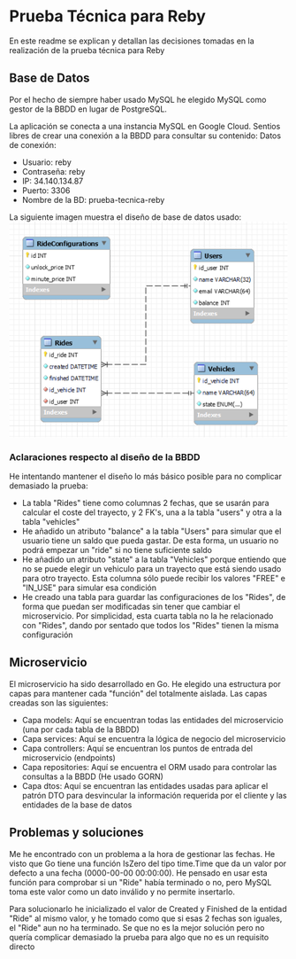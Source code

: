 # Prueba Técnica para Reby
En este readme se explican y detallan las decisiones tomadas en la realización de la prueba técnica para Reby

## Base de Datos
Por el hecho de siempre haber usado MySQL he elegido MySQL como gestor de la BBDD en lugar de PostgreSQL.

La aplicación se conecta a una instancia MySQL en Google Cloud. Sentios libres de crear una conexión a la BBDD para consultar su contenido:
Datos de conexión:
* Usuario: reby
* Contraseña: reby
* IP: 34.140.134.87
* Puerto: 3306
* Nombre de la BD: prueba-tecnica-reby

La siguiente imagen muestra el diseño de base de datos usado:
![Image text](https://github.com/Blorks/prueba-tecnica-reby/blob/develop/cmd/server/bd_design_v2.png)

### Aclaraciones respecto al diseño de la BBDD
He intentando mantener el diseño lo más básico posible para no complicar demasiado la prueba:

* La tabla "Rides" tiene como columnas 2 fechas, que se usarán para calcular el coste del trayecto, y 2 FK's, una a la tabla "users" y otra a la tabla "vehicles"
* He añadido un atributo "balance" a la tabla "Users" para simular que el usuario tiene un saldo que pueda gastar. De esta forma, un usuario no podrá empezar un "ride" si no tiene suficiente saldo
* He añadido un atributo "state" a la tabla "Vehicles" porque entiendo que no se puede elegir un vehiculo para un trayecto que está siendo usado para otro trayecto. Esta columna sólo puede recibir los valores "FREE" e "IN_USE" para simular esa condición
* He creado una tabla para guardar las configuraciones de los "Rides", de forma que puedan ser modificadas sin tener que cambiar el microservicio. Por simplicidad, esta cuarta tabla no la he relacionado con "Rides", dando por sentado que todos los "Rides" tienen la misma configuración

## Microservicio
El microservicio ha sido desarrollado en Go. He elegido una estructura por capas para mantener cada "función" del totalmente aislada. Las capas creadas son las siguientes:
* Capa models: Aquí se encuentran todas las entidades del microservicio (una por cada tabla de la BBDD)
* Capa services: Aquí se encuentra la lógica de negocio del microservicio
* Capa controllers: Aquí se encuentran los puntos de entrada del microservicio (endpoints)
* Capa repositories: Aquí se encuentra el ORM usado para controlar las consultas a la BBDD (He usado GORN)
* Capa dtos: Aquí se encuentran las entidades usadas para aplicar el patrón DTO para desvincular la información requerida por el cliente y las entidades de la base de datos

## Problemas y soluciones
Me he encontrado con un problema a la hora de gestionar las fechas. He visto que Go tiene una función IsZero del tipo time.Time que da un valor por defecto a una fecha (0000-00-00 00:00:00). He pensado en usar esta función para comprobar si un "Ride" había terminado o no, pero MySQL toma este valor como un dato inválido y no permite insertarlo.

Para solucionarlo he inicializado el valor de Created y Finished de la entidad "Ride" al mismo valor, y he tomado como que si esas 2 fechas son iguales, el "Ride" aun no ha terminado. Se que no es la mejor solución pero no quería complicar demasiado la prueba para algo que no es un requisito directo

